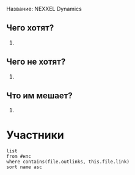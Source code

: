 Название: NEXXEL Dynamics

## Чего хотят?
1. 
## Чего не хотят?
1. 
## Что им мешает?
1. 

# Участники
```dataview
list 
from #нпс
where contains(file.outlinks, this.file.link)
sort name asc
```
